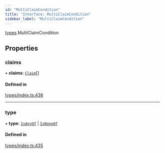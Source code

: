 ```yaml
---
id: "MultiClaimCondition"
title: "Interface: MultiClaimCondition"
sidebar_label: "MultiClaimCondition"
---
```


[types](../../../modules/Types/Types.md).MultiClaimCondition

## Properties

### claims

• **claims**: [`Claim`](../../../modules/Types/Types.md#claim)[]

#### Defined in

[types/index.ts:436](https://github.com/PolymeshAssociation/polymesh-sdk/blob/de58d40fd/src/types/index.ts#L436)

___

### type

• **type**: [`IsAnyOf`](../../../enums/Types/ConditionType/ConditionType.md#isanyof) \| [`IsNoneOf`](../../../enums/Types/ConditionType/ConditionType.md#isnoneof)

#### Defined in

[types/index.ts:435](https://github.com/PolymeshAssociation/polymesh-sdk/blob/de58d40fd/src/types/index.ts#L435)
